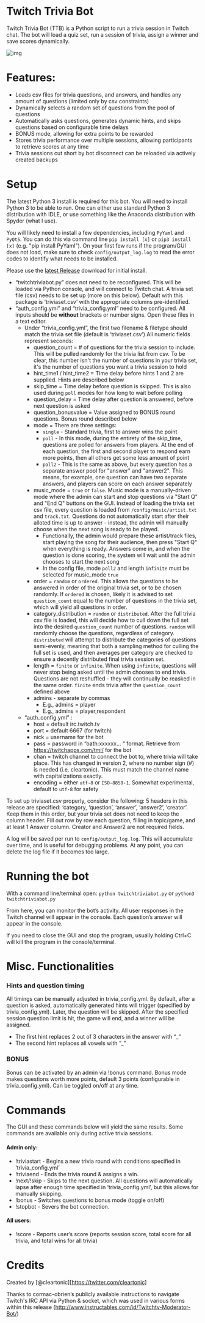 # Twitch Trivia Bot

Twitch Trivia Bot (TTB) is a Python script to run a trivia session in Twitch chat. The bot will load a quiz set, run a session of trivia, assign a winner and save scores dynamically. 

![img](https://i.imgur.com/YYznPaN.png)

# Features:
+ Loads csv files for trivia questions, and answers, and handles any amount of questions (limited only by csv constraints)
+ Dynamically selects a random set of questions from the pool of questions
+ Automatically asks questions, generates dynamic hints, and skips questions based on configurable time delays
+ BONUS mode, allowing for extra points to be rewarded
+ Stores trivia performance over multiple sessions, allowing participants to retrieve scores at any time
+ Trivia sessions cut short by bot disconnect can be reloaded via actively created backups

# Setup
The latest Python 3 install is required for this bot. You will need to install Python 3 to be able to run. One can either use standard Python 3 distribution with IDLE, or use something like the Anaconda distribution with Spyder (what I use). 

You will likely need to install a few dependencies, including `PyYaml` and `PyQt5`. You can do this via command line `pip install [x]` or `pip3 install [x]` (e.g. "pip install PyYaml"). On your first few runs if the program/GUI does not load, make sure to check `config/output_log.log` to read the error codes to identify what needs to be installed. 

Please use the [latest Release](/releases/latest/) download for initial install. 

+ “twitchtriviabot.py” does not need to be reconfigured. This will be loaded via Python console, and will connect to Twitch chat.
A trivia set file (csv) needs to be set up (more on this below). Default with this package is ‘triviaset.csv’ with the appropriate columns pre-identified. 
+ “auth_config.yml” and “trivia_config.yml” need to be configured. All inputs should be **without** brackets or number signs. Open these files in a text editor.
  + Under “trivia_config.yml”, the first two filename & filetype should match the trivia set file (default is ‘triviaset.csv’) All numeric fields represent seconds:
    + question_count = # of questions for the trivia session to include. This will be pulled randomly for the trivia list from csv. To be clear, this number isn't the number of questions in your trivia set, it's the number of questions you want a trivia session to hold
    + hint_time1 / hint_time2 = Time delay before hints 1 and 2 are supplied. Hints are described below
    + skip_time = Time delay before question is skipped. This is also used during `poll` modes for how long to wait before polling
    + question_delay = Time delay after question is answered, before next question is asked
    + question_bonusvalue = Value assigned to BONUS round questions. Bonus round described below
    + mode = There are three settings:
        + `single` - Standard trivia, first to answer wins the point
        + `poll` - In this mode, during the entirety of the skip_time, questions are polled for answers from players. At the end of each question, the first and second player to respond earn more points, then all others get some less amount of point
        + `poll2` - This is the same as above, but every question has a separate answer pool for "answer" and "answer2". This means, for example, one question can have two separate answers, and players can score on each answer separately
    + music_mode = `true` or `false`. Music mode is a manually-driven mode where the admin can start and stop questions via "Start Q" and "End Q" buttons on the GUI. Instead of loading the trivia set csv file, every question is loaded from `/config/music/artist.txt` and `track.txt`. Questions do not automatically start after their alloted time is up to answer - instead, the admin will manually choose when the next song is ready to be played. 
        + Functionally, the admin would prepare these artist/track files, start playing the song for their audience, then press "Start Q" when everything is ready. Answers come in, and when the question is done scoring, the system will wait until the admin chooses to start the next song
        + In the config file, mode `poll2` and length `infinite` must be selected for music_mode `true`
    + order = `random` or `ordered`. This allows the questions to be answered in order of the original trivia set, or to be chosen randomly. If `ordered` is chosen, likely it is advised to set `question_count` equal to the number of questions in the trivia set, which will yield all questions in order. 
    + category_distribution = `random` or `distributed`. After the full trivia csv file is loaded, this will decide how to cull down the full set into the desired `question_count` number of questions. `random` will randomly choose the questions, regardless of category. `distributed` will attempt to distribute the categories of questions semi-evenly, meaning that both a sampling method for culling the full set is used, and then averages per category are checked to ensure a decently distributed final trivia session set. 
    + length = `finite` or `infinite`. When using `infinite`, questions will never stop being asked until the admin chooses to end trivia. Questions are not reshuffled - they will continually be reasked in the same order. `finite` ends trivia after the `question_count` defined above
    + admins - separate by commas
        + E.g., admins = player
        + E.g., admins = player,respondent
  + “auth_config.yml” :
    + host = default irc.twitch.tv
    + port = default 6667 (for twitch)
    + nick = username for the bot
    + pass = password in “oath:xxxxxx... “ format. Retrieve from https://twitchapps.com/tmi/ for the bot
    + chan = twitch channel to connect the bot to, where trivia will take place. This has changed in version 2, where no number sign (#) is needed (i.e. cleartonic). This must match the channel name with capitalizations exactly.
    + encoding = either `utf-8` or `ISO-8859-1`. Somewhat experimental, default to `utf-8` for safety

To set up triviaset.csv properly, consider the following:
5 headers in this release are specified: ‘category, ‘question’, ‘answer’, ‘answer2’, ‘creator’. Keep them in this order, but your trivia set does not need to keep the column header. 
Fill out row by row each question, filling in topic/game, and at least 1 Answer column. Creator and Answer2 are not required fields. 

A log will be saved per run to `config/output_log.log`. This will accumulate over time, and is useful for debugging problems. At any point, you can delete the log file if it becomes too large. 

# Running the bot

With a command line/terminal open:
`python twitchtriviabot.py` or `python3 twitchtriviabot.py`

From here, you can monitor the bot’s activity. All user responses in the Twitch channel will appear in the console. Each question’s answer will appear in the console. 

If you need to close the GUI and stop the program, usually holding Ctrl+C will kill the program in the console/terminal. 

# Misc. Functionalities

### Hints and question timing 

All timings can be manually adjusted in trivia_config.yml. By default, after a question is asked, automatically generated hints will trigger (specified by trivia_config.yml). Later, the question will be skipped. After the specified session question limit is hit, the game will end, and a winner will be assigned. 
+ The first hint replaces 2 out of 3 characters in the answer with “_”
+ The second hint replaces all vowels with “_”

### BONUS

Bonus can be activated by an admin via !bonus command. Bonus mode makes questions worth more points, default 3 points (configurable in trivia_config.yml). Can be toggled on/off at any time. 

# Commands
The GUI and these commands below will yield the same results. Some commands are available only during active trivia sessions.

#### Admin only:
+ !triviastart - Begins a new trivia round with conditions specified in ‘trivia_config.yml’
+ !triviaend - Ends the trivia round & assigns a win. 
+ !next/!skip - Skips to the next question. All questions will automatically lapse after enough time specified in ‘trivia_config.yml’, but this allows for manually skipping.
+ !bonus - Switches questions to bonus mode (toggle on/off)
+ !stopbot - Severs the bot connection. 

#### All users:
+ !score - Reports user’s score (reports session score, total score for all trivia, and total wins for all trivia)

# Credits
Created by [@cleartonic][https://twitter.com/cleartonic]

Thanks to cormac-obrien’s publicly available instructions to navigate Twitch's IRC API via Python & socket, which was used in various forms within this release (http://www.instructables.com/id/Twitchtv-Moderator-Bot/)